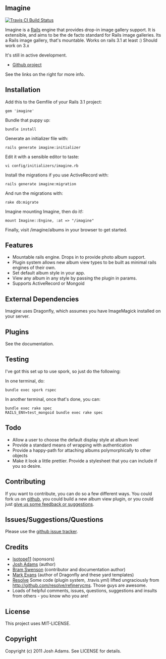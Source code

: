 Imagine
-------
[![Travis CI Build Status](http://travis-ci.org/knewter/imagine.png)](http://travis-ci.org/knewter/imagine)

Imagine is a [Rails](http://rubyonrails.org) engine that provides drop-in image gallery support. It is extensible, and aims to be the de facto standard for Rails image galleries. Its a Rails image gallery, that's mountable.  Works on rails 3.1 at least :) Should work on 3.x

It's still in active development.

* [Github project](http://www.github.com/knewter/imagine)

See the links on the right for more info.

Installation
------------
Add this to the Gemfile of your Rails 3.1 project:

    gem 'imagine'

Bundle that puppy up:

    bundle install

Generate an initializer file with:

    rails generate imagine:initializer

Edit it with a sensible editor to taste:

    vi config/initializers/imagine.rb

Install the migrations if you use ActiveRecord with:

    rails generate imagine:migration

And run the migrations with:

    rake db:migrate

Imagine mounting Imagine, then do it!:

    mount Imagine::Engine, :at => "/imagine"

Finally, visit /imagine/albums in your browser to get started.

Features
--------
* Mountable rails engine. Drops in to provide photo album support.
* Plugin system allows new album view types to be built as minimal rails engines of their own.
* Set default album style in your app.
* View any album in any style by passing the plugin in params.
* Supports ActiveRecord or Mongoid

External Dependencies
---------------------
Imagine uses Dragonfly, which assumes you have ImageMagick installed on your server.

Plugins
-------
See the documentation.

Testing
-------
I've got this set up to use spork, so just do the following:

In one terminal, do:

    bundle exec spork rspec

In another terminal, once that's done, you can:

    bundle exec rake spec
    RAILS_ENV=test_mongoid bundle exec rake spec

Todo
----
* Allow a user to choose the default display style at album level
* Provide a standard means of wrapping with authentication
* Provide a happy-path for attaching albums polymorphically to other objects
* Make it look a little prettier.  Provide a stylesheet that you can include if you so desire.

Contributing
------------
If you want to contribute, you can do so a few different ways. You could fork us on [github](http://github.com/knewter/imagine), you could build a new album view plugin, or you could just [give us some feedback or suggestions](http://www.github.com/knewter/imagine/issues).

Issues/Suggestions/Questions
------
Please use the [github issue tracker](http://github.com/knewter/imagine/issues).

Credits
-------
- [Isotope11](http://github.com/isotope11) (sponsors)
- [Josh Adams](http://github.com/knewter) (author)
- [Bram Swenson](http://github.com/bramswenson) (contributor and documentation author)
- [Mark Evans](http://github.com/markevans) (author of Dragonfly and these yard templates)
- [Resolve](http://github.com/resolve) Some code (plugin system, .travis.yml) lifted ungraciously from http://github.com/resolve/refinerycms.  Those guys are awesome.
- Loads of helpful comments, issues, questions, suggestions and insults from others - you know who you are!

License
-------
This project uses MIT-LICENSE.

Copyright
---------
Copyright (c) 2011 Josh Adams. See LICENSE for details.
